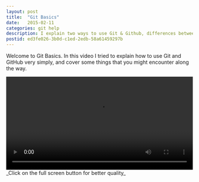 ```yaml
---
layout: post
title:  "Git Basics"
date:   2015-02-11
categories: git help
description: I explain two ways to use Git & Github, differences between them, and cover common issues.
postid: ed3fe026-3b0d-c1ed-2edb-58a61459297b
---
```

Welcome to Git Basics. In this video I tried to explain how to use Git and GitHub very simply, and cover some things that you might encounter along the way.

<video style="width:100%;" controls>
	<source src="http://videos.quarrantine.com?name=gitbasics.mp4" type="video/mp4">
</video>
_Click on the full screen button for better quality_
